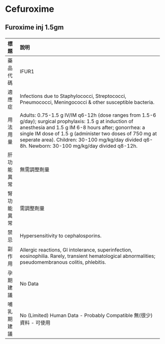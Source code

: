 # Cefuroxime

## Furoxime inj 1.5gm

##### 

| 標題       | 說明                                                                                                                                                                                                                                                                                                                             |
|:-----------|:---------------------------------------------------------------------------------------------------------------------------------------------------------------------------------------------------------------------------------------------------------------------------------------------------------------------------------|
| 藥品代碼   | IFUR1                                                                                                                                                                                                                                                                                                                            |
| 適應症     | Infections due to Staphylococci, Streptococci, Pneumococci, Meningococci & other susceptible bacteria.                                                                                                                                                                                                                           |
| 用法用量   | Adults: 0.75-1.5 g IV/IM q6-12h (dose ranges from 1.5-6 g/day); surgical prophylaxis: 1.5 g at induction of anesthesia and 1.5 g IM 6-8 hours after; gonorrhea: a single IM dose of 1.5 g (administer two doses of 750 mg at seperate area). Children: 30-100 mg/kg/day divided q6-8h. Newborn: 30-100 mg/kg/day divided q8-12h. |
| 肝功能異常 | 無需調整劑量                                                                                                                                                                                                                                                                                                                     |
| 腎功能異常 | 需調整劑量                                                                                                                                                                                                                                                                                                                       |
| 禁忌       | Hypersensitivity to cephalosporins.                                                                                                                                                                                                                                                                                              |
| 副作用     | Allergic reactions, GI intolerance, superinfection, eosinophilia. Rarely, transient hematological abnormalities; pseudomembranous colitis, phlebitis.                                                                                                                                                                            |
| 孕期建議   | No Data                                                                                                                                                                                                                                                                                                                          |
| 哺乳期建議 | No (Limited) Human Data - Probably Compatible 無(很少)資料 - 可使用                                                                                                                                                                                                                                                              |

